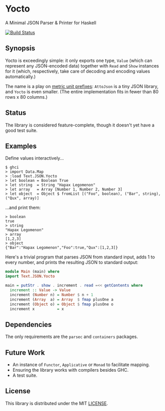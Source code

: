 Yocto
=====

A Minimal JSON Parser & Printer for Haskell

[![Build Status](https://travis-ci.org/ajg/yocto.png?branch=master)](https://travis-ci.org/ajg/yocto)

Synopsis
--------

Yocto is exceedingly simple: it only exports one type, `Value` (which can represent any JSON-encoded data) together with `Read` and `Show` instances for it (which, respectively, take care of decoding and encoding values automatically.)

The name is a play on [metric unit prefixes](http://en.wikipedia.org/wiki/Metric_prefix): `AttoJson` is a tiny JSON library, and `Yocto` is even smaller. (The entire implementation fits in fewer than 80 rows x 80 columns.)

Status
------

The library is considered feature-complete, though it doesn't yet have a good test suite.

Examples
--------

Define values interactively...

```
$ ghci
> import Data.Map
> :load Text.JSON.Yocto
> let boolean = Boolean True
> let string  = String "Hapax Legomenon"
> let array   = Array [Number 1, Number 2, Number 3]
> let object  = Object $ fromList [("Foo", boolean), ("Bar", string), ("Qux", array)]
```

...and print them:

```
> boolean
true
> string
"Hapax Legomenon"
> array
[1,2,3]
> object
{"Bar":"Hapax Legomenon","Foo":true,"Qux":[1,2,3]}
```

Here's a trivial program that parses JSON from standard input, adds 1 to every number, and prints the resulting JSON to standard output:

```haskell
module Main (main) where
import Text.JSON.Yocto

main = putStr . show . increment . read =<< getContents where
  increment :: Value -> Value
  increment (Number n) = Number $ n + 1
  increment (Array  a) = Array  $ fmap plusOne a
  increment (Object o) = Object $ fmap plusOne o
  increment x          = x
```

Dependencies
------------

The only requirements are the `parsec` and `containers` packages.

Future Work
-----------

 - An instance of `Functor`, `Applicative` or `Monad` to facilitate mapping.
 - Ensuring the library works with compilers besides GHC.
 - A test suite.

License
-------

This library is distributed under the MIT [LICENSE](./LICENSE).
